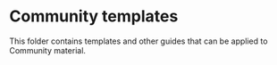 # Community templates
This folder contains templates and other guides that can be applied to Community material.
